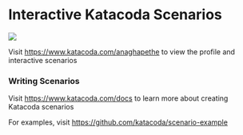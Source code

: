 # Interactive Katacoda Scenarios

[![](http://shields.katacoda.com/katacoda/anaghapethe/count.svg)](https://www.katacoda.com/anaghapethe "Get your profile on Katacoda.com")

Visit https://www.katacoda.com/anaghapethe to view the profile and interactive scenarios

### Writing Scenarios
Visit https://www.katacoda.com/docs to learn more about creating Katacoda scenarios

For examples, visit https://github.com/katacoda/scenario-example
